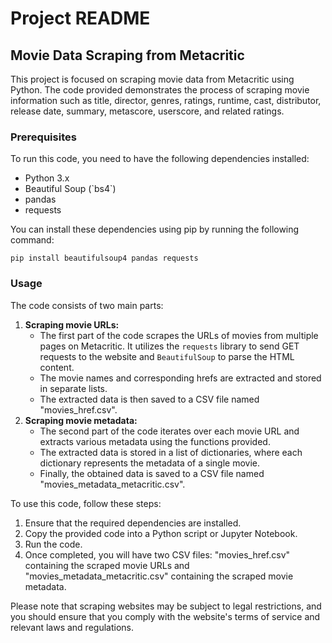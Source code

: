  <h1>Project README</h1>
  <h2>Movie Data Scraping from Metacritic</h2>
  <p>This project is focused on scraping movie data from Metacritic using Python. The code provided demonstrates the process of scraping movie information such as title, director, genres, ratings, runtime, cast, distributor, release date, summary, metascore, userscore, and related ratings.</p>
  <h3>Prerequisites</h3>
  <p>To run this code, you need to have the following dependencies installed:</p>
  <ul>
    <li>Python 3.x</li>
    <li>Beautiful Soup (`bs4`)</li>
    <li>pandas</li>
    <li>requests</li>
  </ul>
  <p>You can install these dependencies using pip by running the following command:</p>
<code>pip install beautifulsoup4 pandas requests</code>

  <h3>Usage</h3>
  <p>The code consists of two main parts:</p>
  <ol>
    <li>
      <strong>Scraping movie URLs:</strong>
      <ul>
        <li>The first part of the code scrapes the URLs of movies from multiple pages on Metacritic. It utilizes the <code>requests</code> library to send GET requests to the website and <code>BeautifulSoup</code> to parse the HTML content.</li>
        <li>The movie names and corresponding hrefs are extracted and stored in separate lists.</li>
        <li>The extracted data is then saved to a CSV file named "movies_href.csv".</li>
      </ul>
    </li>
    <li>
      <strong>Scraping movie metadata:</strong>
      <ul>
        <li>The second part of the code iterates over each movie URL and extracts various metadata using the functions provided.</li>
        <li>The extracted data is stored in a list of dictionaries, where each dictionary represents the metadata of a single movie.</li>
        <li>Finally, the obtained data is saved to a CSV file named "movies_metadata_metacritic.csv".</li>
      </ul>
    </li>
  </ol>
  <p>To use this code, follow these steps:</p>
  <ol>
    <li>Ensure that the required dependencies are installed.</li>
    <li>Copy the provided code into a Python script or Jupyter Notebook.</li>
    <li>Run the code.</li>
    <li>Once completed, you will have two CSV files: "movies_href.csv" containing the scraped movie URLs and "movies_metadata_metacritic.csv" containing the scraped movie metadata.</li>
  </ol>
  <p>Please note that scraping websites may be subject to legal restrictions, and you should ensure that you comply with the website's terms of service and relevant laws and regulations.</p>
</body>
</html>
